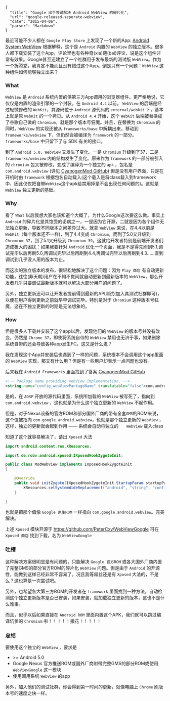 ```
{
  "title": "Google 出手尝试解决 Android WebView 的碎片化",
  "url": "google-released-seperate-webview",
  "date": "2015-04-06",
  "parser": "Markdown"
}
```



最近可能不少人都在 `Google Play Store` 上发现了一个新的App: [Android System WebView](https://play.google.com/store/apps/details?id=com.google.android.webview) 根据解释，这个是 `Android` 内置的 `WebView` 的独立版本。很多人都下载安装了这个App，评论里也有各种奇(xia)葩(bai)评论，说是这个组件非常有效果。Google甚至还建立了一个社群用于发布最新的测试版 `WebView`。作为一个折腾党，我肯定不能而且没有错过这个App。倒是只有一个问题：`WebView` 这种组件如何能够独立出来？

<!--more-->

### What

`WebView` 是 `Android` 系统内置的供第三方App调用的浏览器组件。更严格地说，它仅仅是内置的渲染引擎的一个封装。在 `Android 4.4` 以前， `WebView` 的后端是经过轻微修改的 `WebKit`，其源码位于 `Android` 源代码的 `external/webkit` 下，基本上就是原 `WebKit` 的一个拷贝。从 `Android 4.4` 开始，这个 `WebKit` 后端被替换成了谷歌自己做的 `Chromium`，就是那个版本号狂魔。并且，在替换为 `Chromium` 的同时，`WebView` 的实现还被从 `frameworks/base` 中解耦出来，移动到 `frameworks/webview` 下，但仍然会被编译为 `framework` 的一部分。`frameworks/base` 中只留下了与 SDK 有关的接口。

到了 `Android 5.0`，`WebView` 又发生了变化。一是 `Chromium` 升级到了37，二是 `frameworks/webview` 内的结构发生了变化。原来作为 `framework` 的一部分被引入的 `chromium` 包又被修改，变成了编译为一个独立的 `apk` ，包名是 `com.android.webview` (详见 [CyanogenMod GitHub](https://github.com/CyanogenMod/android_frameworks_webview/blob/cm-12.0/chromium/AndroidManifest.xml)) 但是没有用户界面，只是在开机时由 `framework` 根据包名自动载入(这个载入是将class载入到framework中，因此仅仅把自带`WebView`这个apk给禁用掉是不会出现任何问题的)。这就是 `WebView` 独立更新的基础。

### Why

看了 `What` 以后我想大家也该知道个大概了，为什么Google这次要这么做。事实上 `Android` 的碎片化是其饱受的诟病之一，一是因为它开源，二就是因为各个组件无法独立更新，导致不同版本之间差异过大。就拿 `WebView` 来说，在4.4以前是 `WebKit`（每个版本还不一样)，到了4.4变成 `Chromium`，而到了5.0又升级到 `Chromium 37`，到了5.1又升级到 `Chromium 39`，这就给开发者特别是前端开发者们造成极大的困扰：如果我要针对 `Android` 优化一个页面，我是不是得先刷到5.1,调试完毕以后再刷5.0,再调试完毕以后再刷到4.4,再调试完毕以后再刷到4.3……直到调试到几乎没人用的版本为止。

而这次的独立版本的发布，很轻松地解决了这个问题：因为 `Play 商店` 有自动更新功能，往往(非天朝)用户在不知不觉间就自动更新到最新版本的 `WebView`，那么开发者几乎只要调试最新版本就可以解决大部分用户的问题了。

另外，独立更新还可以让开发者提前得到最新的API测试(加入其测试社群即可)，以便在用户得到更新之前就早早调试完毕。特别是对于 `Chromium` 这种版本号狂魔，这在不独立更新的时期是无法想象的。

### How

但是很多人下载并安装了这个app以后，发现他们的 `WebView` 的版本号并没有改变，仍然是 `Chrome 37`，即使将系统自带的 `WebView` 禁用也无济于事，如果删除系统自带的还会导致各种app发生FC。这又是什么鬼？

我在发现这个App并安装后也遇到了一样的问题，系统根本不会调用这个app里面的 `WebView` 实现，那又有什么用？但是有一些用户却表示一点问题也没有。

后来我在 `Android Frameworks` 里面找到了答案 [CyanogenMod GitHub](https://github.com/CyanogenMod/android_frameworks_base/blob/cm-12.0/core/res/res/values/config.xml)

```xml
<!-- Package name providing WebView implementation. -->
<string name="config_webViewPackageName" translatable="false">com.android.webview</string>
```

是的，在 `AOSP` 开放的源代码里面，系统所加载的 `WebView` 被写死了，指向到 `com.android.webview` ，这也就是为什么这个独立更新的 `WebView` 不起作用。

但是，对于Nexus设备的官方ROM和部分国外厂商的带有全套`GMS`的ROM来说，这个值被指向 `com.google.android.webview`，也就是那个独立更新的 `WebView` ，这样，独立的更新就会起到作用 —— 系统会自动将独立的 `	WebView` 载入class

知道了这个就容易解决了，请出 `Xposed` 大法

```java
import android.content.res.XResources;

import de.robv.android.xposed.IXposedHookZygoteInit;

public class ModWebView implements IXposedHookZygoteInit
{

	@Override
	public void initZygote(IXposedHookZygoteInit.StartupParam startupParam) throws Throwable {
		XResources.setSystemWideReplacement("android", "string", "config_webViewPackageName", "com.google.android.webview");
	}

}
```

也就是把那个值像 `Google 原生ROM` 一样指向 `com.google.android.webview`。完美解决。

上述 `Xposed` 模块开源于 <https://github.com/PeterCxy/WebViewGoogle> 可在 `Xposed 商店` 找到下载，名为 `WebViewGoogle`

### 吐槽

这种解决方案很明显是有问题的，只能解决 `Google 官方ROM` 或各大国外厂商内置了完整GMS的部分官方ROM的碎片化 `WebView` 问题。但是由于 `Android` 的开源性，能做到这样已经非常不容易了。况且我等屌丝还是有 `Xposed` 大法的，不是么？这也算是一次尝试吧。

另外，也希望各大第三方ROM的开发者在 `framework` 里面找到一种方法，自动检测这个独立更新版本是否已安装，如果安装，就加载独立更新的版本，这也不是什么难事。

而且，似乎以后如果直接在 `Android ROM` 里面内置这个APK，我们就可以跳过编译坑爹的 `Chromium` 啦！！！！！撒花！！！！！

### 总结

要使用这个独立的 `WebView` ，要求是

* \>= Android 5.0
* Google Nexus 官方推送ROM或国外厂商附带完整GMS的部分ROM或使用 `WebViewGoogle` 这一模块
* 使用调用系统 `WebView` 的app

另外，加入他们的测试社群，你会得到第一时间的更新，就像电脑上 `Chrome` 刷版本号的速度之快一样。
